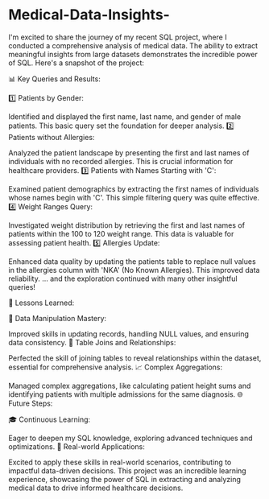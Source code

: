 # Medical-Data-Insights-

I'm excited to share the journey of my recent SQL project, where I conducted a comprehensive analysis of medical data. The ability to extract meaningful insights from large datasets demonstrates the incredible power of SQL. Here's a snapshot of the project:

📊 Key Queries and Results:

1️⃣ Patients by Gender:

Identified and displayed the first name, last name, and gender of male patients. This basic query set the foundation for deeper analysis.
2️⃣ Patients without Allergies:

Analyzed the patient landscape by presenting the first and last names of individuals with no recorded allergies. This is crucial information for healthcare providers.
3️⃣ Patients with Names Starting with 'C':

Examined patient demographics by extracting the first names of individuals whose names begin with 'C'. This simple filtering query was quite effective.
4️⃣ Weight Ranges Query:

Investigated weight distribution by retrieving the first and last names of patients within the 100 to 120 weight range. This data is valuable for assessing patient health.
5️⃣ Allergies Update:

Enhanced data quality by updating the patients table to replace null values in the allergies column with 'NKA' (No Known Allergies). This improved data reliability.
... and the exploration continued with many other insightful queries!

🧠 Lessons Learned:

🔄 Data Manipulation Mastery:

Improved skills in updating records, handling NULL values, and ensuring data consistency.
🤝 Table Joins and Relationships:

Perfected the skill of joining tables to reveal relationships within the dataset, essential for comprehensive analysis.
📈 Complex Aggregations:

Managed complex aggregations, like calculating patient height sums and identifying patients with multiple admissions for the same diagnosis.
🌐 Future Steps:

🎓 Continuous Learning:

Eager to deepen my SQL knowledge, exploring advanced techniques and optimizations.
🚀 Real-world Applications:

Excited to apply these skills in real-world scenarios, contributing to impactful data-driven decisions.
This project was an incredible learning experience, showcasing the power of SQL in extracting and analyzing medical data to drive informed healthcare decisions.







